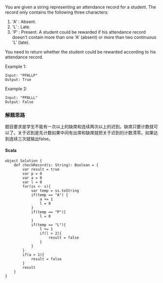 You are given a string representing an attendance record for a student. The record only contains the following three characters:
1. 'A' : Absent.
1. 'L' : Late.
1. 'P' : Present.
A student could be rewarded if his attendance record doesn't contain more than one 'A' (absent) or more than two continuous 'L' (late).

You need to return whether the student could be rewarded according to his attendance record.

Example 1:
```
Input: "PPALLP"
Output: True
```
Example 2:
```
Input: "PPALLL"
Output: False
```

### 解题思路
题目要求是学生不能有一次以上的缺席和连续两次以上的迟到。缺席只要计数就可以了。关于迟到是先计数如果中间有出席和缺席就把关于迟到的计数清零。如果达到连续三次就输出false。

#### Scala
```
object Solution {
    def checkRecord(s: String): Boolean = {
        var result = true
        var p = 0
        var a = 0
        var l = 0
        for(ss <- s){
            var temp = ss.toString
            if(temp == "A") {
                a += 1
                l = 0
            }
            if(temp == "P"){
                l = 0
            }
            if(temp == "L"){
                l += 1
                if(l > 2){
                    result = false
                }
            }
        }
        if(a > 1){
            result = false
        }
        result
    }
}
```